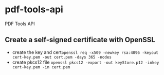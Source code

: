 # pdf-tools-api
PDF Tools API

## Create a self-signed certificate with OpenSSL
- create the key and cert`openssl req -x509 -newkey rsa:4096 -keyout cert-key.pem -out cert.pem -days 365 -nodes`
- create pkcs12 file `openssl pkcs12 -export -out keyStore.p12 -inkey cert-key.pem -in cert.pem`